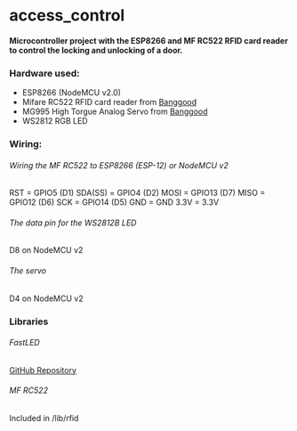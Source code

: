 # access_control
#### Microcontroller project with the ESP8266 and MF RC522 RFID card reader to control the locking and unlocking of a door.

### Hardware used:
- ESP8266 (NodeMCU v2.0)
- Mifare RC522 RFID card reader from [Banggood](https://www.banggood.com/RC522-Chip-IC-Card-Induction-Module-RFID-Reader-p-81067.html?cur_warehouse=CN)
- MG995 High Torgue Analog Servo from [Banggood](https://www.banggood.com/MG995-High-Torgue-Mental-Gear-Analog-Servo-p-73885.html?rmmds=myorder&cur_warehouse=CN)
- WS2812 RGB LED

### Wiring:

###### Wiring the MF RC522 to ESP8266 (ESP-12) or NodeMCU v2
RST     = GPIO5 (D1)
SDA(SS) = GPIO4 (D2)
MOSI    = GPIO13 (D7)
MISO    = GPIO12 (D6)
SCK     = GPIO14 (D5)
GND     = GND 
3.3V    = 3.3V

###### The data pin for the WS2812B LED
D8 on NodeMCU v2

###### The servo
D4 on NodeMCU v2

### Libraries

###### FastLED
[GitHub Repository](https://github.com/FastLED/FastLED)

###### MF RC522
Included in /lib/rfid

